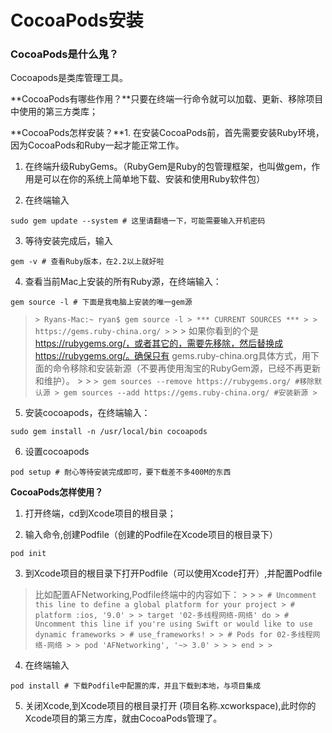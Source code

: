 #                                                                                                                                                                                                                                                                                                                                                                                                                                                                                                                                                                                                                                                                                                                                                                                                                                                                                                                                                                                                                                                                                                                                                                                                                                                                                                                                                                                                                                                                                                                                                                                                                                                                                                                                                                                                                                                                                                                                                                                                                                                                                                                                                                                                                                                                                                                                                                                                                                                                                                                                                                                                                                                                                                                                                                                                                  CocoaPods安装

### CocoaPods是什么鬼？

Cocoapods是类库管理工具。

**CocoaPods有哪些作用？**只要在终端一行命令就可以加载、更新、移除项目中使用的第三方类库；

**CocoaPods怎样安装？**1. 在安装CocoaPods前，首先需要安装Ruby环境，因为CocoaPods和Ruby一起才能正常工作。

1. 在终端升级RubyGems。（RubyGem是Ruby的包管理框架，也叫做gem，作用是可以在你的系统上简单地下载、安装和使用Ruby软件包）

2. 在终端输入

  `sudo gem update --system # 这里请翻墙一下，可能需要输入开机密码`

3. 等待安装完成后，输入

  `gem -v # 查看Ruby版本，在2.2以上就好啦`

4. 查看当前Mac上安装的所有Ruby源，在终端输入：

  `gem source -l # 下面是我电脑上安装的唯一gem源`

  > `> Ryans-Mac:~ ryan$ gem source -l > *** CURRENT SOURCES *** > > https://gems.ruby-china.org/ >` &gt; &gt; 如果你看到的个是[https:\/\/rubygems.org\/，或者其它的，需要先移除，然后替换成https:\/\/rubygems.org\/。确保只有](https://rubygems.org/，或者其它的，需要先移除，然后替换成https://rubygems.org/。确保只有) gems.ruby-china.org具体方式，用下面的命令移除和安装新源（不要再使用淘宝的RubyGem源，已经不再更新和维护）。 &gt; &gt; `> gem sources --remove https://rubygems.org/ #移除默认源 > gem sources --add https://gems.ruby-china.org/ #安装新源 >`

5. 安装cocoapods，在终端输入：

  `sudo gem install -n /usr/local/bin cocoapods`

6. 设置cocoapods

  `pod setup # 耐心等待安装完成即可，要下载差不多400M的东西`


**CocoaPods怎样使用？**

1. 打开终端，cd到Xcode项目的根目录；

2. 输入命令,创建Podfile（创建的Podfile在Xcode项目的根目录下）

  `pod init`

3. 到Xcode项目的根目录下打开Podfile（可以使用Xcode打开）,并配置Podfile

  > 比如配置AFNetworking,Podfile终端中的内容如下： &gt; &gt; `> # Uncomment this line to define a global platform for your project > # platform :ios, '9.0' > > target '02-多线程网络-网络' do > # Uncomment this line if you're using Swift or would like to use dynamic frameworks > # use_frameworks! > > # Pods for 02-多线程网络-网络 > > pod 'AFNetworking', '~> 3.0' > > > end > >`

4. 在终端输入

  `pod install # 下载Podfile中配置的库，并且下载到本地，与项目集成`

5. 关闭Xcode,到Xcode项目的根目录打开 \(项目名称.xcworkspace\),此时你的Xcode项目的第三方库，就由CocoaPods管理了。

  ​

  ​


